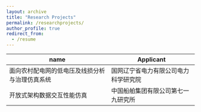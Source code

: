 ```yaml
---
layout: archive
title: "Research Projects"
permalink: /researchprojects/
author_profile: true
redirect_from:
  - /resume
---
```

|                   name                     |              Applicant             |
|--------------------------------------------|------------------------------------|
| 面向农村配电网的低电压及线损分析与治理仿真系统 |  国网辽宁省电力有限公司电力科学研究院  | 
|           开放式架构数据交互性能仿真         |   中国船舶集团有限公司第七一九研究所   |

